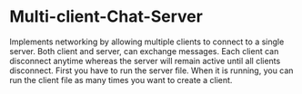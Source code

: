 # Multi-client-Chat-Server
Implements networking by allowing multiple clients to connect to a single server. Both client and server, can exchange messages. Each client can disconnect anytime whereas the server will remain active until all clients disconnect.
First you have to run the server file. When it is running, you can run the client file as many times you want to create a client.
